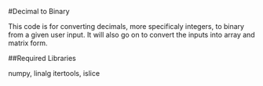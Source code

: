 #Decimal to Binary

This code is for converting decimals, more specificaly integers, to binary from a given user input. It will also go on to convert the inputs into array and matrix form.

##Required Libraries

numpy, linalg
itertools, islice

